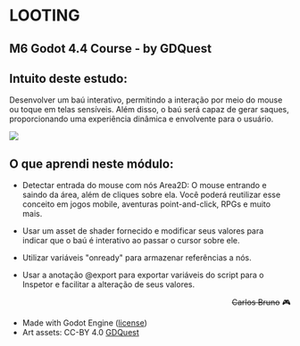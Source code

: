 # LOOTING

## M6 Godot 4.4 Course - by GDQuest

## Intuito deste estudo:
Desenvolver um baú interativo, permitindo a interação por meio do mouse ou toque em telas sensíveis. Além disso, o baú será capaz de gerar saques, proporcionando uma experiência dinâmica e envolvente para o usuário.

<img src="https://github.com/carlosbruno82/To-Space-And-Beyond/blob/main/github/010_looting_module_finished_chest.gif">

## O que aprendi neste módulo:

- Detectar entrada do mouse com nós Area2D: O mouse entrando e saindo da área, além de cliques sobre ela. Você poderá reutilizar esse conceito em jogos mobile, aventuras point-and-click, RPGs e muito mais.

- Usar um asset de shader fornecido e modificar seus valores para indicar que o baú é interativo ao passar o cursor sobre ele.

- Utilizar variáveis "onready" para armazenar referências a nós.

- Usar a anotação @export para exportar variáveis do script para o Inspetor e facilitar a alteração de seus valores.

<div style="text-align: right">

~~Carlos Bruno~~ 🎮

</div>

- Made with Godot Engine ([license](https://godotengine.org/license/))
- Art assets: CC-BY 4.0 [GDQuest](https://www.gdquest.com/)

